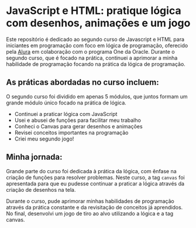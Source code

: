 # JavaScript e HTML: pratique lógica com desenhos, animações e um jogo

Este repositório é dedicado ao segundo curso de Javascript e HTML para iniciantes em programação com foco em lógica de programação, oferecido pela [Alura](https://cursos.alura.com.br/user/emanoelcampos) em colaboração com o programa One da Oracle. Durante o segundo curso, que é focado na prática, continuei a aprimorar a minha habilidade de programação focando na prática da lógica de programação. 

## As práticas abordadas no curso incluem:
O segundo curso foi dividido em apenas 5 módulos, que juntos formam um grande módulo único focado na prática de lógica.

- Continuei a praticar lógica com JavaScript
- Usei e abusei de funções para facilitar meu trabalho
- Conheci o Canvas para gerar desenhos e animações
- Revisei conceitos importantes na programação
- Criei meu segundo jogo!

## Minha jornada:

Grande parte do curso foi dedicada à prática da lógica, com ênfase na criação de funções para resolver problemas. Neste curso, a tag `canvas` foi apresentada para que eu pudesse continuar a praticar a lógica através da criação de desenhos na tela.

Durante o curso, pude aprimorar minhas habilidades de programação através da prática constante e da revisitação de conceitos já aprendidos. No final, desenvolvi um jogo de tiro ao alvo utilizando a lógica e a tag canvas. 